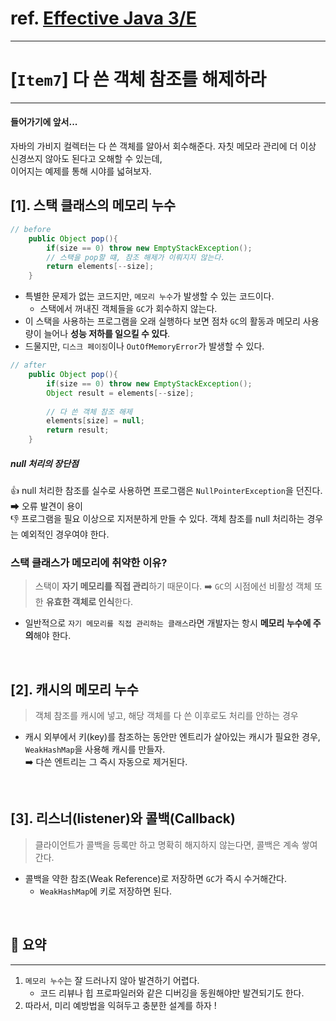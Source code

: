 # ref. [Effective Java 3/E]()

---

# [`Item7`] 다 쓴 객체 참조를 해제하라

---

#### 들어가기에 앞서...
자바의 가비지 컬렉터는 다 쓴 객체를 알아서 회수해준다. 자칫 메모라 관리에 더 이상 신경쓰지 않아도 된다고 오해할 수 있는데,<br>
이어지는 예제를 통해 시야를 넓혀보자.

## [1]. 스택 클래스의 메모리 누수

```java
// before
    public Object pop(){
        if(size == 0) throw new EmptyStackException();
        // 스택을 pop할 떄, 참조 해제가 이뤄지지 않는다.
        return elements[--size];
    }
```
- 특별한 문제가 없는 코드지만, `메모리 누수`가 발생할 수 있는 코드이다.
  - 스택에서 꺼내진 객체들을 `GC`가 회수하지 않는다.
- 이 스택을 사용하는 프로그램을 오래 실행하다 보면 점차 `GC`의 활동과 메모리 사용량이 늘어나 **성능 저하를 일으킬 수 있다**.
- 드물지만, `디스크 페이징`이나 `OutOfMemoryError`가 발생할 수 있다.

```java
// after
    public Object pop(){
        if(size == 0) throw new EmptyStackException();
        Object result = elements[--size];
        
        // 다 쓴 객체 참조 해제
        elements[size] = null;
        return result;
    }
```
##### null 처리의 장단점
👍 null 처리한 참조를 실수로 사용하면 프로그램은 `NullPointerException`을 던진다. ➡ 오류 발견이 용이<br>
👎 프로그램을 필요 이상으로 지저분하게 만들 수 있다. 객체 참조를 null 처리하는 경우는 예외적인 경우여야 한다.


### 스택 클래스가 메모리에 취약한 이유?
> 스택이 **자기 메모리를 직접 관리**하기 때문이다. ➡️ `GC`의 시점에선 비활성 객체 또한 **유효한 객체로 인식**한다.
- 일반적으로 `자기 메모리를 직접 관리하는 클래스`라면 개발자는 항시 **메모리 누수에 주의**해야 한다.

<br>

## [2]. 캐시의 메모리 누수
> 객체 참조를 캐시에 넣고, 해당 객체를 다 쓴 이후로도 처리를 안하는 경우
- 캐시 외부에서 키(key)를 참조하는 동안만 엔트리가 살아있는 캐시가 필요한 경우, `WeakHashMap`을 사용해 캐시를 만들자.<br>
  ➡️ 다쓴 엔트리는 그 즉시 자동으로 제거된다.

<br>

## [3]. 리스너(listener)와 콜백(Callback)
> 클라이언트가 콜백을 등록만 하고 명확히 해지하지 않는다면, 콜백은 계속 쌓여간다.
- 콜백을 약한 참조(Weak Reference)로 저장하면 `GC`가 즉시 수거해간다.
  - `WeakHashMap`에 키로 저장하면 된다.

<br>

## 📝 요약
___
1. `메모리 누수`는 잘 드러나지 않아 발견하기 어렵다.
   - 코드 리뷰나 힙 프로파일러와 같은 디버깅을 동원해야만 발견되기도 한다.
2. 따라서, 미리 예방법을 익혀두고 충분한 설계를 하자 !
